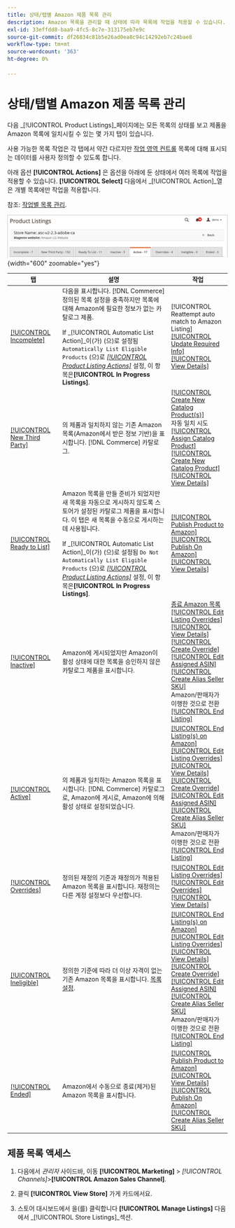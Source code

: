 ```yaml
---
title: 상태/탭별 Amazon 제품 목록 관리
description: Amazon 목록을 관리할 때 상태에 따라 목록에 작업을 적용할 수 있습니다.
exl-id: 33effdd8-baa9-4fc5-8c7e-313175eb7e9c
source-git-commit: df26834c81b5e26ad0ea8c94c14292eb7c24bae8
workflow-type: tm+mt
source-wordcount: '363'
ht-degree: 0%

---
```


# 상태/탭별 Amazon 제품 목록 관리

다음 _[!UICONTROL Product Listings]_페이지에는 모든 목록의 상태를 보고 제품을 Amazon 목록에 일치시킬 수 있는 몇 가지 탭이 있습니다.

사용 가능한 목록 작업은 각 탭에서 약간 다르지만 [작업 영역 컨트롤](./workspace-controls.md) 목록에 대해 표시되는 데이터를 사용자 정의할 수 있도록 합니다.

아래 옵션 **[!UICONTROL Actions]** 은 옵션을 아래에 둔 상태에서 여러 목록에 작업을 적용할 수 있습니다. **[!UICONTROL Select]** 다음에서 _[!UICONTROL Action]_열은 개별 목록에만 작업을 적용합니다.

참조: [작업별 목록 관리](./managing-listings-by-action.md).

![제품 목록 탭](assets/amazon-product-listings-tabs.png){width="600" zoomable="yes"}

| 탭 | 설명 | 작업 |
|--- |--- |--- |
| [[!UICONTROL Incomplete]](./incomplete-listings.md) | 다음을 표시합니다. [!DNL Commerce] 정의된 목록 설정을 충족하지만 목록에 대해 Amazon에 필요한 정보가 없는 카탈로그 제품.<br><br>If _[!UICONTROL Automatic List Action]_이(가) (으)로 설정됨 `Automatically List Eligible Products` (으)로 [_[!UICONTROL Product Listing Actions]_](./product-listing-actions.md) 설정, 이 항목은&#x200B;**[!UICONTROL In Progress Listings]**. | [!UICONTROL Reattempt auto match to Amazon Listing]<br>[[!UICONTROL Update Required Info]](./amazon-manually-update-incomplete-listing.md)<br>[[!UICONTROL View Details]](./product-listing-details.md) |
| [[!UICONTROL New Third Party]](./new-third-party-listings.md) | 의 제품과 일치하지 않는 기존 Amazon 목록(Amazon에서 받은 정보 기반)을 표시합니다. [!DNL Commerce] 카탈로그. | [[!UICONTROL Create New Catalog Product(s)]](./creating-assigning-catalog-products.md)<br>자동 일치 시도<br>[[!UICONTROL Assign Catalog Product]](./creating-assigning-catalog-products.md)<br>[[!UICONTROL Create New Catalog Product]](./creating-assigning-catalog-products.md)<br>[[!UICONTROL View Details]](./product-listing-details.md) |
| [[!UICONTROL Ready to List]](./ready-to-list.md) | Amazon 목록을 만들 준비가 되었지만 새 목록을 자동으로 게시하지 않도록 스토어가 설정된 카탈로그 제품을 표시합니다. 이 탭은 새 목록을 수동으로 게시하는 데 사용됩니다.<br><br>If _[!UICONTROL Automatic List Action]_이(가) (으)로 설정됨 `Do Not Automatically List Eligible Products` (으)로 [_[!UICONTROL Product Listing Actions]_](./product-listing-actions.md) 설정, 이 항목은&#x200B;**[!UICONTROL In Progress Listings]**. | [[!UICONTROL Publish Product to Amazon]](./publish-listings-manually.md)<br>[[!UICONTROL Publish On Amazon]](./publish-listings-manually.md)<br>[[!UICONTROL View Details]](./product-listing-details.md) |
| [[!UICONTROL Inactive]](./inactive-listings.md) | Amazon에 게시되었지만 Amazon이 활성 상태에 대한 목록을 승인하지 않은 카탈로그 제품을 표시합니다. | [종료 Amazon 목록](./end-listings-manually.md)<br>[[!UICONTROL Edit Listing Overrides]](./creating-editing-overrides.md)<br>[[!UICONTROL View Details]](./product-listing-details.md)<br>[[!UICONTROL Create Override]](./creating-editing-overrides.md)<br>[[!UICONTROL Edit Assigned ASIN]](./edit-assigned-asin.md)<br>[[!UICONTROL Create Alias Seller SKU]](./create-alias-seller-sku.md#region-specific)<br>Amazon/판매자가 이행한 것으로 전환<br>[[!UICONTROL End Listing]](./end-listings-manually.md) |
| [[!UICONTROL Active]](./active-listings.md) | 의 제품과 일치하는 Amazon 목록을 표시합니다. [!DNL Commerce] 카탈로그로, Amazon에 게시로, Amazon에 의해 활성 상태로 설정되었습니다. | [[!UICONTROL End Listing(s) on Amazon]](./end-listings-manually.md)<br>[[!UICONTROL Edit Listing Overrides]](./creating-editing-overrides.md)<br>[[!UICONTROL View Details]](./product-listing-details.md)<br>[[!UICONTROL Create Override]](./creating-editing-overrides.md)<br>[[!UICONTROL Edit Assigned ASIN]](./edit-assigned-asin.md)<br>[[!UICONTROL Create Alias Seller SKU]](./create-alias-seller-sku.md#region-specific)<br>Amazon/판매자가 이행한 것으로 전환<br>[[!UICONTROL End Listing]](./end-listings-manually.md) |
| [[!UICONTROL Overrides]](./overrides.md) | 정의된 재정의 기준과 재정의가 적용된 Amazon 목록을 표시합니다. 재정의는 다른 계정 설정보다 우선합니다. | [[!UICONTROL Edit Listing Overrides]](./creating-editing-overrides.md)<br>[[!UICONTROL Edit Overrides]](./creating-editing-overrides.md)<br>[[!UICONTROL View Details]](./product-listing-details.md) |
| [[!UICONTROL Ineligible]](./ineligible-listings.md) | 정의한 기준에 따라 더 이상 자격이 없는 기존 Amazon 목록을 표시합니다. [목록 설정](./listing-settings.md). | [[!UICONTROL End Listing(s) on Amazon]](./end-listings-manually.md)<br>[[!UICONTROL Edit Listing Overrides]](./creating-editing-overrides.md)<br>[[!UICONTROL View Details]](./product-listing-details.md)<br>[[!UICONTROL Create Override]](./creating-editing-overrides.md)<br>[[!UICONTROL Edit Assigned ASIN]](./edit-assigned-asin.md)<br>[[!UICONTROL Create Alias Seller SKU]](./create-alias-seller-sku.md#region-specific)<br>Amazon/판매자가 이행한 것으로 전환<br>[[!UICONTROL End Listing]](./end-listings-manually.md) |
| [[!UICONTROL Ended]](./ended-listings.md) | Amazon에서 수동으로 종료(제거)된 Amazon 목록을 표시합니다. | [[!UICONTROL Publish Product to Amazon]](./publish-listings-manually.md)<br>[[!UICONTROL View Details]](./product-listing-details.md)<br>[[!UICONTROL Publish On Amazon]](./publish-listings-manually.md)<br>[[!UICONTROL Create Alias Seller SKU]](./create-alias-seller-sku.md#region-specific) |

## 제품 목록 액세스

1. 다음에서 _관리자_ 사이드바, 이동 **[!UICONTROL Marketing]** > _[!UICONTROL Channels]_>**[!UICONTROL Amazon Sales Channel]**.

1. 클릭 **[!UICONTROL View Store]** 가게 카드에서요.

1. 스토어 대시보드에서 을(를) 클릭합니다 **[!UICONTROL Manage Listings]** 다음에서 _[!UICONTROL Store Listings]_섹션.
